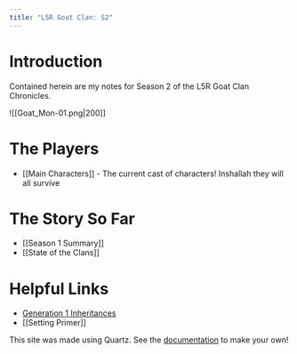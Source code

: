 ```yaml
---
title: "L5R Goat Clan: S2"
---
```

# Introduction
Contained herein are my notes for Season 2 of the L5R Goat Clan Chronicles.

![[Goat_Mon-01.png|200]]
# The Players
- [[Main Characters]] - The current cast of characters! Inshallah they will all survive
# The Story So Far
- [[Season 1 Summary]]
- [[State of the Clans]]
# Helpful Links
- [Generation 1 Inheritances](https://docs.google.com/document/d/1M58NHNJodjIJJrMXiGsx6p_XYRTf19lNN7-RZ-wVcKY/edit)
- [[Setting Primer]]


This site was made using Quartz. 
See the [documentation](https://quartz.jzhao.xyz) to make your own!

